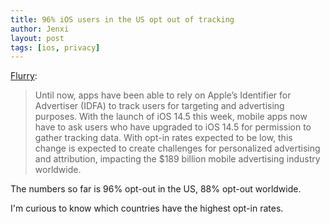 ```yaml
---
title: 96% iOS users in the US opt out of tracking
author: Jenxi
layout: post
tags: [ios, privacy]
---
```

[Flurry](https://www.flurry.com/blog/ios-14-5-opt-in-rate-att-restricted-app-tracking-transparency-worldwide-us-daily-latest-update/):

> Until now, apps have been able to rely on Apple’s Identifier for Advertiser (IDFA) to track users for targeting and advertising purposes. With the launch of iOS 14.5 this week, mobile apps now have to ask users who have upgraded to iOS 14.5 for permission to gather tracking data. With opt-in rates expected to be low, this change is expected to create challenges for personalized advertising and attribution, impacting the $189 billion mobile advertising industry worldwide. 

The numbers so far is 96% opt-out in the US, 88% opt-out worldwide.

I'm curious to know which countries have the highest opt-in rates.